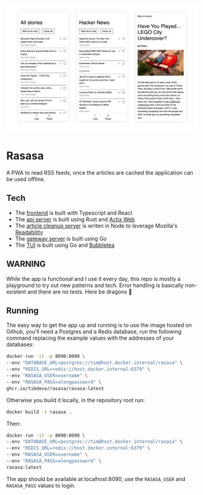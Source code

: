 ![Screenshot of Rasasa](./misc/readme-header.png)
# Rasasa
A PWA to read RSS feeds, once the articles are cached the application can be used offline.

## Tech
- The [frontend](./client) is built with Typescript and React
- The [api server](./server) is built using Rust and [Actix Web](https://github.com/actix/actix-web)
- The [article cleanup server](./read-server) is writen in Node to leverage Mozilla's [Readability](https://github.com/mozilla/readability)
- The [gateway server](./gateway) is built using Go
- The [TUI](./rss) is built using Go and [Bubbletea](https://github.com/charmbracelet/bubbletea)

## WARNING
While the app is functional and I use it every day, this repo is mostly a playground to try out new patterns and tech. Error handling is basically non-existent and there are no tests. Here be dragons 🐉

## Running
The easy way to get the app up and running is to use the image hosted on
Github, you'll need a Postgres and a Redis database, run the following command
replacing the example values with the addresses of your databases:

```sh
docker run -it -p 8090:8090 \
--env "DATABASE_URL=postgres://tim@host.docker.internal/rasasa" \
--env "REDIS_URL=redis://host.docker.internal:6379" \
--env "RASASA_USER=username" \
--env "RASASA_PASS=alongpassword" \
ghcr.io/timdeve/rasasa/rasasa:latest
```

Otherwise you build it locally, in the repository root run:

```sh
docker build -t rasasa .
```

Then:

```sh
docker run -it -p 8090:8090 \
--env "DATABASE_URL=postgres://tim@host.docker.internal/rasasa" \
--env "REDIS_URL=redis://host.docker.internal:6379" \
--env "RASASA_USER=username" \
--env "RASASA_PASS=alongpassword" \
rasasa:latest
```

The app should be available at localhost:8090, use the `RASASA_USER` and `RASASA_PASS` values to login.
